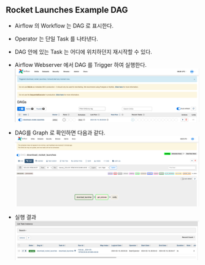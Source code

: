 ## Rocket Launches Example DAG

- Airflow 의 Workflow 는 DAG 로 표시한다. 
- Operator 는 단일 Task 를 나타낸다. 
- DAG 안에 있는 Task 는 어디에 위치하던지 재시작할 수 있다. 

- Airflow Webserver 에서 DAG 를 Trigger 하여 실행한다. 
![alt text](image.png)


- DAG를 Graph 로 확인하면 다음과 같다. 
![alt text](image-1.png)

- 실행 결과 
![alt text](image-2.png)